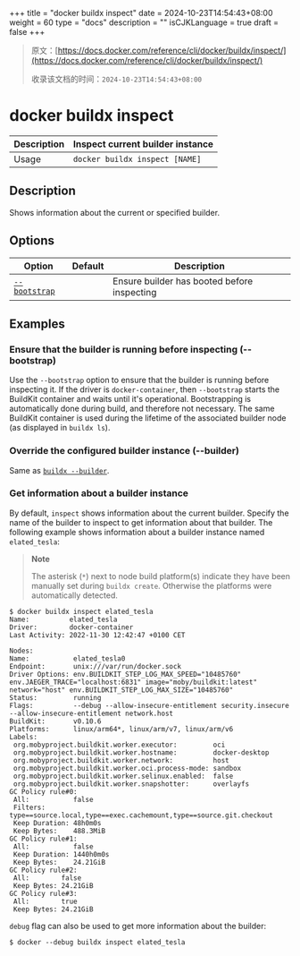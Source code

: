 +++
title = "docker buildx inspect"
date = 2024-10-23T14:54:43+08:00
weight = 60
type = "docs"
description = ""
isCJKLanguage = true
draft = false
+++

> 原文：[https://docs.docker.com/reference/cli/docker/buildx/inspect/](https://docs.docker.com/reference/cli/docker/buildx/inspect/)
>
> 收录该文档的时间：`2024-10-23T14:54:43+08:00`

# docker buildx inspect

| Description | Inspect current builder instance |
| :---------- | -------------------------------- |
| Usage       | `docker buildx inspect [NAME]`   |

## Description

Shows information about the current or specified builder.

## Options

| Option                                                       | Default | Description                                 |
| ------------------------------------------------------------ | ------- | ------------------------------------------- |
| [`--bootstrap`](https://docs.docker.com/reference/cli/docker/buildx/inspect/#bootstrap) |         | Ensure builder has booted before inspecting |

## Examples

### Ensure that the builder is running before inspecting (--bootstrap)

Use the `--bootstrap` option to ensure that the builder is running before inspecting it. If the driver is `docker-container`, then `--bootstrap` starts the BuildKit container and waits until it's operational. Bootstrapping is automatically done during build, and therefore not necessary. The same BuildKit container is used during the lifetime of the associated builder node (as displayed in `buildx ls`).

### Override the configured builder instance (--builder)

Same as [`buildx --builder`](https://docs.docker.com/reference/cli/docker/buildx/#builder).

### Get information about a builder instance

By default, `inspect` shows information about the current builder. Specify the name of the builder to inspect to get information about that builder. The following example shows information about a builder instance named `elated_tesla`:

> **Note**
>
> The asterisk (`*`) next to node build platform(s) indicate they have been manually set during `buildx create`. Otherwise the platforms were automatically detected.



```console
$ docker buildx inspect elated_tesla
Name:          elated_tesla
Driver:        docker-container
Last Activity: 2022-11-30 12:42:47 +0100 CET

Nodes:
Name:           elated_tesla0
Endpoint:       unix:///var/run/docker.sock
Driver Options: env.BUILDKIT_STEP_LOG_MAX_SPEED="10485760" env.JAEGER_TRACE="localhost:6831" image="moby/buildkit:latest" network="host" env.BUILDKIT_STEP_LOG_MAX_SIZE="10485760"
Status:         running
Flags:          --debug --allow-insecure-entitlement security.insecure --allow-insecure-entitlement network.host
BuildKit:       v0.10.6
Platforms:      linux/arm64*, linux/arm/v7, linux/arm/v6
Labels:
 org.mobyproject.buildkit.worker.executor:         oci
 org.mobyproject.buildkit.worker.hostname:         docker-desktop
 org.mobyproject.buildkit.worker.network:          host
 org.mobyproject.buildkit.worker.oci.process-mode: sandbox
 org.mobyproject.buildkit.worker.selinux.enabled:  false
 org.mobyproject.buildkit.worker.snapshotter:      overlayfs
GC Policy rule#0:
 All:           false
 Filters:       type==source.local,type==exec.cachemount,type==source.git.checkout
 Keep Duration: 48h0m0s
 Keep Bytes:    488.3MiB
GC Policy rule#1:
 All:           false
 Keep Duration: 1440h0m0s
 Keep Bytes:    24.21GiB
GC Policy rule#2:
 All:        false
 Keep Bytes: 24.21GiB
GC Policy rule#3:
 All:        true
 Keep Bytes: 24.21GiB
```

`debug` flag can also be used to get more information about the builder:



```console
$ docker --debug buildx inspect elated_tesla
```
